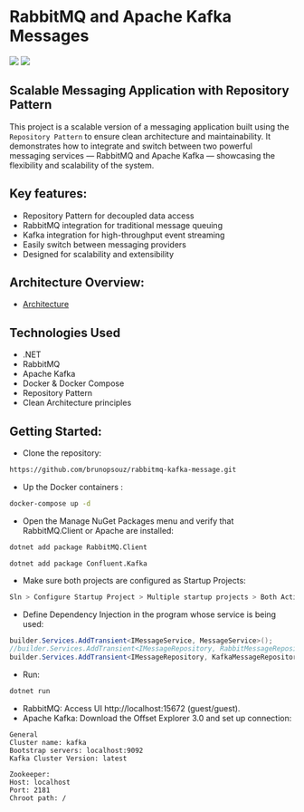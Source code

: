 # RabbitMQ and Apache Kafka Messages
![](https://img.shields.io/badge/-RabbitMQ-333333?style=flat&logo=visual-studio-code&logoColor=007ACC)
![](https://img.shields.io/badge/-Apache%20Kafka-333333?style=flat&logo=visual-studio-code&logoColor=007ACC)
## Scalable Messaging Application with Repository Pattern
This project is a scalable version of a messaging application built using the `Repository Pattern` to ensure clean architecture and maintainability. It demonstrates how to integrate and switch between two powerful messaging services — RabbitMQ and Apache Kafka — showcasing the flexibility and scalability of the system.

## Key features:
- Repository Pattern for decoupled data access
- RabbitMQ integration for traditional message queuing
- Kafka integration for high-throughput event streaming
- Easily switch between messaging providers
- Designed for scalability and extensibility

## Architecture Overview:
- [Architecture](https://github.com/brunopsouz/rabbitmq-kafka-message/blob/main/STRUCTURE.md)

## Technologies Used
- .NET 
- RabbitMQ
- Apache Kafka
- Docker & Docker Compose
- Repository Pattern
- Clean Architecture principles

## Getting Started:
- Clone the repository:
```bash
https://github.com/brunopsouz/rabbitmq-kafka-message.git
```
- Up the Docker containers :
```bash
docker-compose up -d
```
- Open the Manage NuGet Packages menu and verify that RabbitMQ.Client or Apache are installed:
```bash
dotnet add package RabbitMQ.Client
```
```
dotnet add package Confluent.Kafka
```
- Make sure both projects are configured as Startup Projects:
```bash
Sln > Configure Startup Project > Multiple startup projects > Both Action: Start
```
- Define Dependency Injection in the program whose service is being used:
```csharp
builder.Services.AddTransient<IMessageService, MessageService>();
//builder.Services.AddTransient<IMessageRepository, RabbitMessageRepository>(); //RabbitMQ Repository
builder.Services.AddTransient<IMessageRepository, KafkaMessageRepository>(); // Kafka Repository
```
- Run:
```bash
dotnet run
```
- RabbitMQ: Access UI http://localhost:15672 (guest/guest).
- Apache Kafka: Download the Offset Explorer 3.0 and set up connection:
```
General
Cluster name: kafka
Bootstrap servers: localhost:9092
Kafka Cluster Version: latest

Zookeeper:
Host: localhost
Port: 2181
Chroot path: /
```
